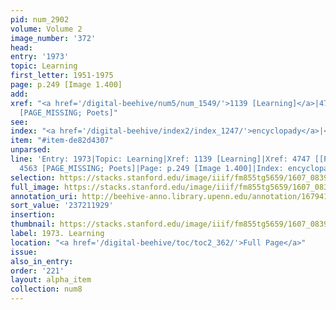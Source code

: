 ```yaml
---
pid: num_2902
volume: Volume 2
image_number: '372'
head:
entry: '1973'
topic: Learning
first_letter: 1951-1975
page: p.249 [Image 1.400]
add:
xref: "<a href='/digital-beehive/num5/num_1549/'>1139 [Learning]</a>|4747 [[PAGE_MISSING]]|4563
  [PAGE_MISSING; Poets]"
see:
index: "<a href='/digital-beehive/index2/index_1247/'>encyclopady</a>|<a href='/digital-beehive/index3/index_2238/'>learning</a>"
item: "#item-de82d4307"
unparsed:
line: 'Entry: 1973|Topic: Learning|Xref: 1139 [Learning]|Xref: 4747 [[PAGE_MISSING]]|Xref:
  4563 [PAGE_MISSING; Poets]|Page: p.249 [Image 1.400]|Index: encyclopady|Index: learning|#item-de82d4307'
selection: https://stacks.stanford.edu/image/iiif/fm855tg5659/1607_0839/846,1929,2845,1104/full/0/default.jpg
full_image: https://stacks.stanford.edu/image/iiif/fm855tg5659/1607_0839/full/full/0/default.jpg
annotation_uri: http://beehive-anno.library.upenn.edu/annotation/1679417012076
sort_value: '237211929'
insertion:
thumbnail: https://stacks.stanford.edu/image/iiif/fm855tg5659/1607_0839/846,1929,600,180/250,/0/default.jpg
label: 1973. Learning
location: "<a href='/digital-beehive/toc/toc2_362/'>Full Page</a>"
issue:
also_in_entry:
order: '221'
layout: alpha_item
collection: num8
---
```

